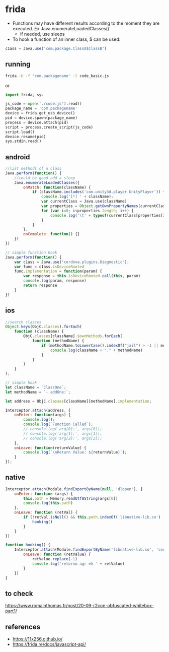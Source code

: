 # frida

- Functions may have different results according to the moment they are executed. Ex Java.enumerateLoadedClasses() 
    - if needed, use sleeps
- To hook a function of an inner class, $ can be used:

```javascript
c1ass = Java.use('com.package.ClassA$ClassB')  
```

## running

```zsh
frida -U -f 'com.packagename' -l code_basic.js
```
or
```python
import frida, sys

js_code = open('./code.js').read()
package_name = 'com.packagename'
device = frida.get_usb_device()
pid = device.spawn(package_name)
process = device.attach(pid)
script = process.create_script(js_code)
script.load()
device.resume(pid)
sys.stdin.read()
```

## android 

```javascript
//list methods of a class
Java.perform(function() {
    //could be good add a sleep
    Java.enumerateLoadedClasses({
        onMatch: function(className) {
            if (className.includes('com.unity3d.player.UnityPlayer')) {
                console.log('[*] ' + className);
                var currentClass = Java.use(className)
                var properties = Object.getOwnPropertyNames(currentClass)
                for (var i=0; i<properties.length; i++) {
                    console.log('\t' + typeof(currentClass[properties[i]]) + ' ' + properties[i])
                }
            }
        },
        onComplete: function() {}
    })
})

```

```javascript
// simple function hook
Java.perform(function() {
    var c1ass = Java.use("cordova.plugins.Diagnostic");
    var func = c1ass.isDeviceRooted
    func.implementation = function(param) {
        var response = this.isDeviceRooted.call(this, param)
        console.log(param, response)
        return response
    }
})

```

## ios

```js
//search classes
Object.keys(ObjC.classes).forEach(
    function (className) {
        ObjC.classes[className].$ownMethods.forEach(
            function (methodName) {
                if (methodName.toLowerCase().indexOf("jail") > -1 || methodName.toLowerCase().indexOf("cydia") > -1 || methodName.toLowerCase().indexOf("ra1n") > -1 || methodName.toLowerCase().indexOf("saurik") > -1) {
                    console.log(className + "." + methodName)
                }
            }
        )
    }
);
```

```js
// simple hook
let className = `ClassOne`;
let methodName = `- addOne:`;

let address = ObjC.classes[className][methodName].implementation;

Interceptor.attach(address, {
	onEnter: function(args) {
		console.log();
		console.log(`Function Called`);
        // console.log('arg[0]:', args[0]);
		// console.log('arg[1]:', args[1]);
		// console.log('arg[2]:', args[2]);
	},
	onLeave: function(returnValue) {
		console.log(`\nReturn Value: ${returnValue}`);
	}
});
```

## native
```javascript
Interceptor.attach(Module.findExportByName(null, 'dlopen'), {
    onEnter: function (args) {
        this.path = Memory.readUtf8String(args[0])
        console.log(this.path)
    },
    onLeave: function (retVal) {
        if (!retVal.isNull() && this.path.indexOf('libnative-lib.so') !== -1) {
            hooking()
        }
    }
})

function hooking() {
    Interceptor.attach(Module.findExportByName('libnative-lib.so', 'connect'), {
        onLeave: function (retValue) {
            retValue.replace(-1)
            console.log('retorno agr eh ' + retValue)
        }
    })
}
```

## to check
https://www.romainthomas.fr/post/20-09-r2con-obfuscated-whitebox-part1/

## references

- https://11x256.github.io/
- https://frida.re/docs/javascript-api/

